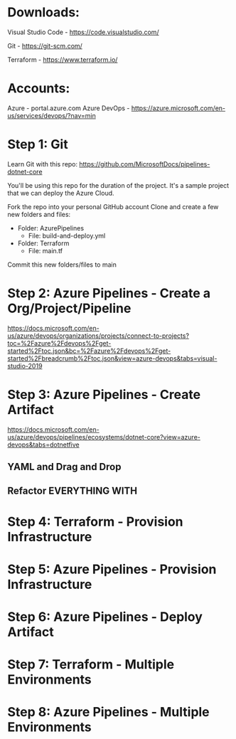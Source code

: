 # Downloads:
Visual Studio Code - https://code.visualstudio.com/

Git - https://git-scm.com/

Terraform - https://www.terraform.io/

# Accounts:
Azure - portal.azure.com
Azure DevOps - https://azure.microsoft.com/en-us/services/devops/?nav=min

# Step 1: Git
Learn Git with this repo: https://github.com/MicrosoftDocs/pipelines-dotnet-core

You'll be using this repo for the duration of the project. It's a sample project that we can deploy the Azure Cloud.

Fork the repo into your personal GitHub account
Clone and create a few new folders and files:
- Folder: AzurePipelines
  - File: build-and-deploy.yml
- Folder: Terraform
  - File: main.tf
  
Commit this new folders/files to main

# Step 2: Azure Pipelines - Create a Org/Project/Pipeline

https://docs.microsoft.com/en-us/azure/devops/organizations/projects/connect-to-projects?toc=%2Fazure%2Fdevops%2Fget-started%2Ftoc.json&bc=%2Fazure%2Fdevops%2Fget-started%2Fbreadcrumb%2Ftoc.json&view=azure-devops&tabs=visual-studio-2019

# Step 3: Azure Pipelines - Create Artifact

https://docs.microsoft.com/en-us/azure/devops/pipelines/ecosystems/dotnet-core?view=azure-devops&tabs=dotnetfive

## YAML and Drag and Drop

## Refactor EVERYTHING WITH 

# Step 4: Terraform - Provision Infrastructure

# Step 5: Azure Pipelines - Provision Infrastructure

# Step 6: Azure Pipelines - Deploy Artifact


# Step 7: Terraform - Multiple Environments

# Step 8: Azure Pipelines - Multiple Environments



